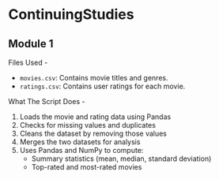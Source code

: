 # ContinuingStudies

## Module 1
Files Used -

- `movies.csv`: Contains movie titles and genres.
- `ratings.csv`: Contains user ratings for each movie.

What The Script Does -
1. Loads the movie and rating data using Pandas
2. Checks for missing values and duplicates
3. Cleans the dataset by removing those values
4. Merges the two datasets for analysis
5. Uses Pandas and NumPy to compute:
   - Summary statistics (mean, median, standard deviation)
   - Top-rated and most-rated movies
